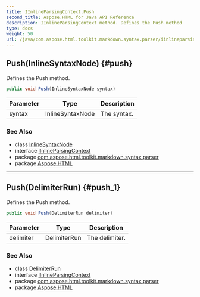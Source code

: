 ```yaml
---
title: IInlineParsingContext.Push
second_title: Aspose.HTML for Java API Reference
description: IInlineParsingContext method. Defines the Push method
type: docs
weight: 50
url: /java/com.aspose.html.toolkit.markdown.syntax.parser/iinlineparsingcontext/push/
---
```

## Push(InlineSyntaxNode) {#push}

Defines the Push method.

```java
public void Push(InlineSyntaxNode syntax)
```

| Parameter | Type | Description |
| --- | --- | --- |
| syntax | InlineSyntaxNode | The syntax. |

### See Also

* class [InlineSyntaxNode](../../../com.aspose.html.toolkit.markdown.syntax/inlinesyntaxnode/)
* interface [IInlineParsingContext](../)
* package [com.aspose.html.toolkit.markdown.syntax.parser](../../iinlineparsingcontext/)
* package [Aspose.HTML](../../../)

---

## Push(DelimiterRun) {#push_1}

Defines the Push method.

```java
public void Push(DelimiterRun delimiter)
```

| Parameter | Type | Description |
| --- | --- | --- |
| delimiter | DelimiterRun | The delimiter. |

### See Also

* class [DelimiterRun](../../delimiterrun/)
* interface [IInlineParsingContext](../)
* package [com.aspose.html.toolkit.markdown.syntax.parser](../../iinlineparsingcontext/)
* package [Aspose.HTML](../../../)
